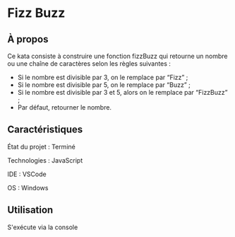 # Fizz Buzz

## À propos

Ce kata consiste à construire une fonction fizzBuzz qui retourne un nombre ou une chaîne de caractères selon les règles suivantes :

- Si le nombre est divisible par 3, on le remplace par “Fizz” ;
- Si le nombre est divisible par 5, on le remplace par “Buzz” ;
- Si le nombre est divisible par 3 et 5, alors on le remplace par “FizzBuzz” ;
- Par défaut, retourner le nombre.

## Caractéristiques

État du projet : Terminé

Technologies : JavaScript

IDE : VSCode

OS : Windows

## Utilisation

S'exécute via la console
